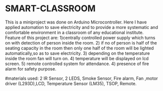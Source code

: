 # SMART-CLASSROOM
This is a miniproject was done on Arduino Microcontroller. Here I have applied automation to save electricity and to provide a more systematic and comfortable environment in a classroom of any educational institute. Feature of this project are: 1)centrally controlled power supply which turns on with detection of person inside the room. 2) if no of person is half of the seating capacity in the room then only one half of the room will be lighted automatically,so as to save electricity. 3) depending on the temperature inside the room fan will turn on. 4) temperature will be displayed on lcd screen. 5) remote controlled system for attendance. 4) presence of fire alarm for safety purpose.  

#materials used: 2 IR Sensor, 2 LEDS, Smoke Sensor, Fire alarm, Fan ,motor driver (L293D),LCD, Temperature Sensor (LM35), TSOP, Remote.
